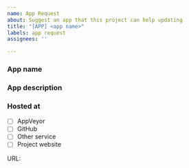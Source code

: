 ```yaml
---
name: App Request
about: Suggest an app that this project can help updating
title: "[APP] <app name>"
labels: app request
assignees: ''

---
```


### App name
<name of the app to add>

### App description
<Oneliner description of app>

### Hosted at

- [ ] AppVeyor
- [ ] GitHub
- [ ] Other service
- [ ] Project website

URL: <PASTE URL HERE>
<AppVeyor or GitHub is preferred over project websites>
